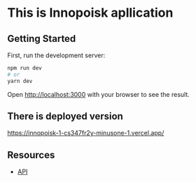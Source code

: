 

# This is Innopoisk apllication

## Getting Started

First, run the development server:

```bash
npm run dev
# or
yarn dev
```

Open [http://localhost:3000](http://localhost:3000) with your browser to see the result.


## There is deployed version

https://innopoisk-1-cs347fr2y-minusone-1.vercel.app/

## Resources
 - [API](https://kinopoiskapiunofficial.tech/)

